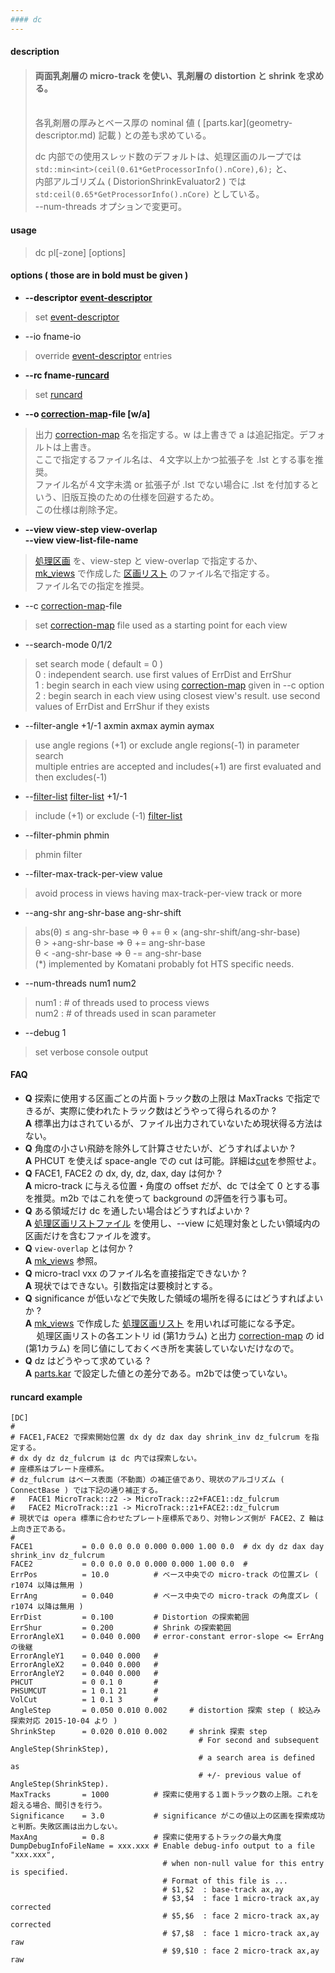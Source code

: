```yaml
---
#### dc
---
```


#### description
> #### 両面乳剤層の micro-track を使い、乳剤層の distortion と shrink を求める。
> <br>
> 各乳剤層の厚みとベース厚の nominal 値 ( [parts.kar](geometry-descriptor.md) 記載 ) との差も求めている。  
>  
> dc 内部での使用スレッド数のデフォルトは、処理区画のループでは `std::min<int>(ceil(0.61*GetProcessorInfo().nCore),6);` と、  
> 内部アルゴリズム ( DistorionShrinkEvaluator2 ) では `std:ceil(0.65*GetProcessorInfo().nCore)` としている。  
> --num-threads オプションで変更可。  
>

#### usage
> dc pl[-zone] [options]

#### options ( those are in **bold** must be given )
  - **--descriptor [event-descriptor](event-descriptor.md)**
  > set [event-descriptor](event-descriptor.md)  

  - --io fname-io
  > override [event-descriptor](event-descriptor.md) entries  

  - **--rc fname-[runcard](#runcard)**
  > set [runcard](#runcard)  

  - **--o [correction-map](correction-map.md)-file [w/a]**
  > 出力 [correction-map](correction-map.md) 名を指定する。w は上書きで a は追記指定。デフォルトは上書き。  
  > ここで指定するファイル名は、４文字以上かつ拡張子を .lst とする事を推奨。  
  > ファイル名が４文字未満 or 拡張子が .lst でない場合に .lst を付加するという、旧版互換のための仕様を回避するため。  
  > この仕様は削除予定。  

  - **--view view-step view-overlap**  
    **--view view-list-file-name**
  > [処理区画](view-list.md) を、view-step と view-overlap で指定するか、  
  > [mk_views](mk_views.md) で作成した [区画リスト](view-list.md) のファイル名で指定する。  
  > ファイル名での指定を推奨。  

  - --c [correction-map](correction-map.md)-file
  > set [correction-map](correction-map.md) file used as a starting point for each view  

  - --search-mode 0/1/2
  > set search mode ( default = 0 )  
  > 0 : independent search. use first values of ErrDist and ErrShur  
  > 1 : begin search in each view using [correction-map](correction-map.md) given in --c option  
  > 2 : begin search in each view using closest view's result. use second values of ErrDist and ErrShur if they exists  

  - --filter-angle +1/-1 axmin axmax aymin aymax
  > use angle regions (+1) or exclude angle regions(-1) in parameter search  
  > multiple entries are accepted and includes(+1) are first evaluated and then excludes(-1)  

  - --[filter-list](filter-list.md) [filter-list](filter-list.md) +1/-1
  > include (+1) or exclude (-1) [filter-list](filter-list.md)  

  - --filter-phmin phmin
  > phmin filter  

  - --filter-max-track-per-view value
  > avoid process in views having max-track-per-view track or more  

  - --ang-shr ang-shr-base ang-shr-shift  
  > abs(&theta;) &le; ang-shr-base &rArr; &theta; += &theta; &times; (ang-shr-shift/ang-shr-base)  
  > &theta; > +ang-shr-base &rArr; &theta; += ang-shr-base  
  > &theta; < -ang-shr-base &rArr; &theta; -= ang-shr-base  
  > (*) implemented by Komatani probably fot HTS specific needs.  

  - --num-threads num1 num2
  > num1 : # of threads used to process views  
  > num2 : # of threads used in scan parameter  

  - --debug 1 
  > set verbose console output  

#### FAQ
- **Q** 探索に使用する区画ごとの片面トラック数の上限は MaxTracks で指定できるが、実際に使われたトラック数はどうやって得られるのか ?  
  **A** 標準出力はされているが、ファイル出力されていないため現状得る方法はない。  
- **Q** 角度の小さい飛跡を除外して計算させたいが、どうすればよいか ?  
  **A** PHCUT を使えば space-angle での cut は可能。詳細は[cut](cut.md)を参照せよ。  
- **Q** FACE1, FACE2 の dx, dy, dz, dax, day は何か ?  
  **A** micro-track に与える位置・角度の offset だが、dc では全て 0 とする事を推奨。m2b ではこれを使って background の評価を行う事も可。  
- **Q** ある領域だけ dc を通したい場合はどうすればよいか ?  
  **A** [処理区画リストファイル](view-list.md) を使用し、--view に処理対象としたい領域内の区画だけを含むファイルを渡す。  
- **Q** `view-overlap` とは何か ?  
  **A** [mk_views](mk_views.md#description) 参照。  
- **Q** micro-tracl vxx のファイル名を直接指定できないか ?  
  **A** 現状ではできない。引数指定は要検討とする。  
- **Q** significance が低いなどで失敗した領域の場所を得るにはどうすればよいか ?  
  **A** [mk_views](mk_views.md) で作成した [処理区画リスト](view-list.md) を用いれば可能になる予定。  
  &emsp; 処理区画リストの各エントリ id (第1カラム) と出力 [correction-map](correction-map.md) の id (第1カラム) を同じ値にしておくべき所を実装していないだけなので。  
- **Q** dz はどうやって求めている ?  
  **A** [parts.kar](geometry-descriptor.md#parts.kar) で設定した値との差分である。m2bでは使っていない。  

#### runcard example
```
[DC]
#
# FACE1,FACE2 で探索開始位置 dx dy dz dax day shrink_inv dz_fulcrum を指定する。
# dx dy dz dz_fulcrum は dc 内では探索しない。
# 座標系はプレート座標系。
# dz_fulcrum はベース表面（不動面）の補正値であり、現状のアルゴリズム ( ConnectBase ) では下記の通り補正する。
#   FACE1 MicroTrack::z2 -> MicroTrack::z2+FACE1::dz_fulcrum
#   FACE2 MicroTrack::z1 -> MicroTrack::z1+FACE2::dz_fulcrum
# 現状では opera 標準に合わせたプレート座標系であり、対物レンズ側が FACE2、Z 軸は上向き正である。
#
FACE1           = 0.0 0.0 0.0 0.000 0.000 1.00 0.0  # dx dy dz dax day shrink_inv dz_fulcrum
FACE2           = 0.0 0.0 0.0 0.000 0.000 1.00 0.0  #
ErrPos          = 10.0          # ベース中央での micro-track の位置ズレ ( r1074 以降は無用 )
ErrAng          = 0.040         # ベース中央での micro-track の角度ズレ ( r1074 以降は無用 )
ErrDist         = 0.100         # Distortion の探索範囲
ErrShur         = 0.200         # Shrink の探索範囲
ErrorAngleX1    = 0.040 0.000   # error-constant error-slope <= ErrAng の後継
ErrorAngleY1    = 0.040 0.000   #
ErrorAngleX2    = 0.040 0.000   #
ErrorAngleY2    = 0.040 0.000   #
PHCUT           = 0 0.1 0       #
PHSUMCUT        = 1 0.1 21      #
VolCut          = 1 0.1 3       #
AngleStep       = 0.050 0.010 0.002     # distortion 探索 step ( 絞込み探索対応 2015-10-04 より ) 
ShrinkStep      = 0.020 0.010 0.002     # shrink 探索 step
                                          # For second and subsequent AngleStep(ShrinkStep),  
                                          # a search area is defined as 
                                          # +/- previous value of AngleStep(ShrinkStep).  
MaxTracks       = 1000          # 探索に使用する１面トラック数の上限。これを超える場合、間引きを行う。
Significance    = 3.0           # significance がこの値以上の区画を探索成功と判断。失敗区画は出力しない。
MaxAng          = 0.8           # 探索に使用するトラックの最大角度
DumpDebugInfoFileName = xxx.xxx # Enable debug-info output to a file "xxx.xxx",  
                                  # when non-null value for this entry is specified.  
                                  # Format of this file is ...  
                                  # $1,$2  : base-track ax,ay  
                                  # $3,$4  : face 1 micro-track ax,ay corrected  
                                  # $5,$6  : face 2 micro-track ax,ay corrected  
                                  # $7,$8  : face 1 micro-track ax,ay raw  
                                  # $9,$10 : face 2 micro-track ax,ay raw  
```
